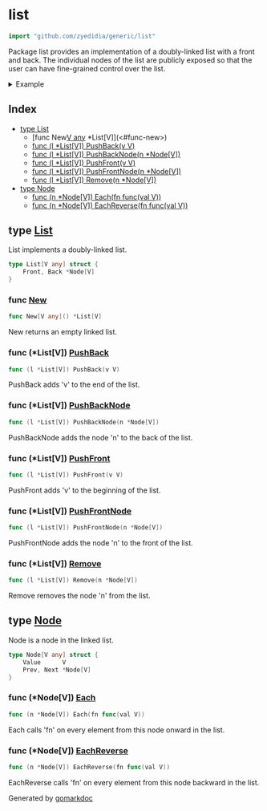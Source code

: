 <!-- Code generated by gomarkdoc. DO NOT EDIT -->

# list

```go
import "github.com/zyedidia/generic/list"
```

Package list provides an implementation of a doubly\-linked list with a front and back\. The individual nodes of the list are publicly exposed so that the user can have fine\-grained control over the list\.

<details><summary>Example</summary>
<p>

```go
package main

import (
	"fmt"
	"github.com/zyedidia/generic/list"
)

func main() {
	l := list.New[int]()
	l.PushBack(0)
	l.PushBack(1)
	l.PushBack(2)
	l.PushBack(3)

	l.Front.Each(func(i int) {
		fmt.Println(i)
	})
}
```

#### Output

```
0
1
2
3
```

</p>
</details>

## Index

- [type List](<#type-list>)
  - [func New[V any]() *List[V]](<#func-new>)
  - [func (l *List[V]) PushBack(v V)](<#func-listv-pushback>)
  - [func (l *List[V]) PushBackNode(n *Node[V])](<#func-listv-pushbacknode>)
  - [func (l *List[V]) PushFront(v V)](<#func-listv-pushfront>)
  - [func (l *List[V]) PushFrontNode(n *Node[V])](<#func-listv-pushfrontnode>)
  - [func (l *List[V]) Remove(n *Node[V])](<#func-listv-remove>)
- [type Node](<#type-node>)
  - [func (n *Node[V]) Each(fn func(val V))](<#func-nodev-each>)
  - [func (n *Node[V]) EachReverse(fn func(val V))](<#func-nodev-eachreverse>)


## type [List](<https://github.com/zyedidia/generic/blob/master/list/list.go#L7-L9>)

List implements a doubly\-linked list\.

```go
type List[V any] struct {
    Front, Back *Node[V]
}
```

### func [New](<https://github.com/zyedidia/generic/blob/master/list/list.go#L18>)

```go
func New[V any]() *List[V]
```

New returns an empty linked list\.

### func \(\*List\[V\]\) [PushBack](<https://github.com/zyedidia/generic/blob/master/list/list.go#L23>)

```go
func (l *List[V]) PushBack(v V)
```

PushBack adds 'v' to the end of the list\.

### func \(\*List\[V\]\) [PushBackNode](<https://github.com/zyedidia/generic/blob/master/list/list.go#L37>)

```go
func (l *List[V]) PushBackNode(n *Node[V])
```

PushBackNode adds the node 'n' to the back of the list\.

### func \(\*List\[V\]\) [PushFront](<https://github.com/zyedidia/generic/blob/master/list/list.go#L30>)

```go
func (l *List[V]) PushFront(v V)
```

PushFront adds 'v' to the beginning of the list\.

### func \(\*List\[V\]\) [PushFrontNode](<https://github.com/zyedidia/generic/blob/master/list/list.go#L49>)

```go
func (l *List[V]) PushFrontNode(n *Node[V])
```

PushFrontNode adds the node 'n' to the front of the list\.

### func \(\*List\[V\]\) [Remove](<https://github.com/zyedidia/generic/blob/master/list/list.go#L61>)

```go
func (l *List[V]) Remove(n *Node[V])
```

Remove removes the node 'n' from the list\.

## type [Node](<https://github.com/zyedidia/generic/blob/master/list/list.go#L12-L15>)

Node is a node in the linked list\.

```go
type Node[V any] struct {
    Value      V
    Prev, Next *Node[V]
}
```

### func \(\*Node\[V\]\) [Each](<https://github.com/zyedidia/generic/blob/master/list/list.go#L75>)

```go
func (n *Node[V]) Each(fn func(val V))
```

Each calls 'fn' on every element from this node onward in the list\.

### func \(\*Node\[V\]\) [EachReverse](<https://github.com/zyedidia/generic/blob/master/list/list.go#L84>)

```go
func (n *Node[V]) EachReverse(fn func(val V))
```

EachReverse calls 'fn' on every element from this node backward in the list\.



Generated by [gomarkdoc](<https://github.com/princjef/gomarkdoc>)
